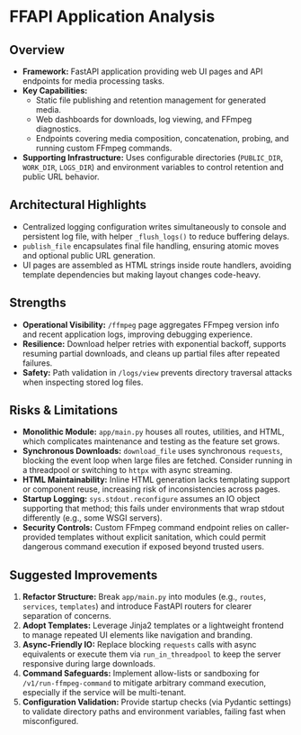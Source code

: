 # FFAPI Application Analysis

## Overview
- **Framework:** FastAPI application providing web UI pages and API endpoints for media processing tasks.
- **Key Capabilities:**
  - Static file publishing and retention management for generated media.
  - Web dashboards for downloads, log viewing, and FFmpeg diagnostics.
  - Endpoints covering media composition, concatenation, probing, and running custom FFmpeg commands.
- **Supporting Infrastructure:** Uses configurable directories (`PUBLIC_DIR`, `WORK_DIR`, `LOGS_DIR`) and environment variables to control retention and public URL behavior.

## Architectural Highlights
- Centralized logging configuration writes simultaneously to console and persistent log file, with helper `_flush_logs()` to reduce buffering delays.
- `publish_file` encapsulates final file handling, ensuring atomic moves and optional public URL generation.
- UI pages are assembled as HTML strings inside route handlers, avoiding template dependencies but making layout changes code-heavy.

## Strengths
- **Operational Visibility:** `/ffmpeg` page aggregates FFmpeg version info and recent application logs, improving debugging experience.
- **Resilience:** Download helper retries with exponential backoff, supports resuming partial downloads, and cleans up partial files after repeated failures.
- **Safety:** Path validation in `/logs/view` prevents directory traversal attacks when inspecting stored log files.

## Risks & Limitations
- **Monolithic Module:** `app/main.py` houses all routes, utilities, and HTML, which complicates maintenance and testing as the feature set grows.
- **Synchronous Downloads:** `download_file` uses synchronous `requests`, blocking the event loop when large files are fetched. Consider running in a threadpool or switching to `httpx` with async streaming.
- **HTML Maintainability:** Inline HTML generation lacks templating support or component reuse, increasing risk of inconsistencies across pages.
- **Startup Logging:** `sys.stdout.reconfigure` assumes an IO object supporting that method; this fails under environments that wrap stdout differently (e.g., some WSGI servers).
- **Security Controls:** Custom FFmpeg command endpoint relies on caller-provided templates without explicit sanitation, which could permit dangerous command execution if exposed beyond trusted users.

## Suggested Improvements
1. **Refactor Structure:** Break `app/main.py` into modules (e.g., `routes`, `services`, `templates`) and introduce FastAPI routers for clearer separation of concerns.
2. **Adopt Templates:** Leverage Jinja2 templates or a lightweight frontend to manage repeated UI elements like navigation and branding.
3. **Async-Friendly IO:** Replace blocking `requests` calls with async equivalents or execute them via `run_in_threadpool` to keep the server responsive during large downloads.
4. **Command Safeguards:** Implement allow-lists or sandboxing for `/v1/run-ffmpeg-command` to mitigate arbitrary command execution, especially if the service will be multi-tenant.
5. **Configuration Validation:** Provide startup checks (via Pydantic settings) to validate directory paths and environment variables, failing fast when misconfigured.

